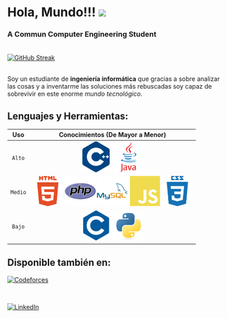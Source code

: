 #  Hola, Mundo!!!                                                    <img src="https://raw.githubusercontent.com/aemmadi/aemmadi/master/wave.gif" width="40">

### A Commun Computer Engineering Student

</br>

<a href="https://git.io/streak-stats">
  <img align="center" src="https://streak-stats.demolab.com?user=AlexCoffing&theme=onedark-duo&locale=es&date_format=j%20M%5B%20Y%5D&hide_current_streak=true" alt="GitHub Streak"/>
</a>

</br>
</br>

Soy un estudiante de **ingeniería informática** que gracias a sobre analizar las cosas y a inventarme las soluciones más rebuscadas soy capaz de sobrevivir en este enorme *mundo tecnológico*.

## Lenguajes y Herramientas:

| Uso | Conocimientos (De Mayor a Menor) |
|     :---:      |     :---:      |
| `Alto` | <img src="https://github.com/devicons/devicon/blob/master/icons/cplusplus/cplusplus-plain.svg" width="70">  <img src="https://github.com/devicons/devicon/blob/master/icons/java/java-original-wordmark.svg" width="70">|
| `Medio` | <img src="https://github.com/devicons/devicon/raw/master/icons/html5/html5-plain-wordmark.svg" width="70">  <img src="https://github.com/devicons/devicon/blob/master/icons/php/php-original.svg" width="70">  <img src="https://github.com/devicons/devicon/blob/master/icons/mysql/mysql-original-wordmark.svg" width="70">  <img src="https://github.com/devicons/devicon/blob/master/icons/javascript/javascript-plain.svg" width="70">  <img src="https://github.com/devicons/devicon/blob/master/icons/css3/css3-plain-wordmark.svg" width="70">|
| `Bajo` |  <img src="https://github.com/devicons/devicon/blob/master/icons/c/c-plain.svg" width="70">  <img src= "https://github.com/devicons/devicon/blob/master/icons/python/python-original.svg" width="70">|


## Disponible también en:

[![Codeforces](https://img.shields.io/badge/Codeforces-Alex_Coffing-445f9d?style=for-the-badge&logo=Codeforces&logoColor=white&labelColor=101010)](https://codeforces.com/profile/Alex_Coffing)

</br>

[![LinkedIn](https://img.shields.io/badge/linkedin-Alex-%230077B5.svg?style=for-the-badge&logo=linkedin&logoColor=white&labelColor=101010)](https://www.linkedin.com/in/alex-de-3sp1n0s4/)

[github-overview-url]: https://github.com/AlexCoffing
